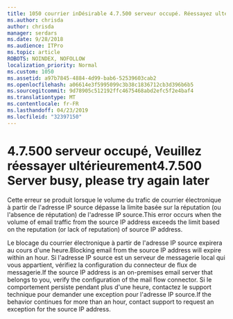 ```yaml
---
title: 1050 courrier inDésirable 4.7.500 serveur occupé. Réessayez ultérieurement à partir de [XXX.XXX.XXX.XXX]
ms.author: chrisda
author: chrisda
manager: serdars
ms.date: 9/28/2018
ms.audience: ITPro
ms.topic: article
ROBOTS: NOINDEX, NOFOLLOW
localization_priority: Normal
ms.custom: 1050
ms.assetid: a97b7845-4884-4d99-bab6-52539603cab2
ms.openlocfilehash: a06614e3f5995099c3b38c1836712cb3d396b6b5
ms.sourcegitcommit: 9d78905c512192ffc4675468abd2efc5f2e4baf4
ms.translationtype: MT
ms.contentlocale: fr-FR
ms.lasthandoff: 04/23/2019
ms.locfileid: "32397150"
---
```

# <a name="47500-server-busy-please-try-again-later"></a><span data-ttu-id="b9869-103">4.7.500 serveur occupé, Veuillez réessayer ultérieurement</span><span class="sxs-lookup"><span data-stu-id="b9869-103">4.7.500 Server busy, please try again later</span></span>

<span data-ttu-id="b9869-104">Cette erreur se produit lorsque le volume du trafic de courrier électronique à partir de l'adresse IP source dépasse la limite basée sur la réputation (ou l'absence de réputation) de l'adresse IP source.</span><span class="sxs-lookup"><span data-stu-id="b9869-104">This error occurs when the volume of email traffic from the source IP address exceeds the limit based on the reputation (or lack of reputation) of source IP address.</span></span>

<span data-ttu-id="b9869-105">Le blocage du courrier électronique à partir de l'adresse IP source expirera au cours d'une heure.</span><span class="sxs-lookup"><span data-stu-id="b9869-105">Blocking email from the source IP address will expire within an hour.</span></span> <span data-ttu-id="b9869-106">Si l'adresse IP source est un serveur de messagerie local qui vous appartient, vérifiez la configuration du connecteur de flux de messagerie.</span><span class="sxs-lookup"><span data-stu-id="b9869-106">If the source IP address is an on-premises email server that belongs to you, verify the configuration of the mail flow connector.</span></span> <span data-ttu-id="b9869-107">Si le comportement persiste pendant plus d'une heure, contactez le support technique pour demander une exception pour l'adresse IP source.</span><span class="sxs-lookup"><span data-stu-id="b9869-107">If the behavior continues for more than an hour, contact support to request an exception for the source IP address.</span></span>
